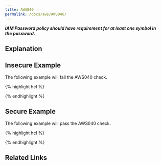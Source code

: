 ```yaml
---
title: AWS040
permalink: /docs/aws/AWS040/
---
```


***IAM Password policy should have requirement for at least one symbol in the password.***

## Explanation



## Insecure Example

The following example will fail the AWS040 check.

{% highlight hcl %}

{% endhighlight %}

## Secure Example

The following example will pass the AWS040 check.

{% highlight hcl %}

{% endhighlight %}

## Related Links



